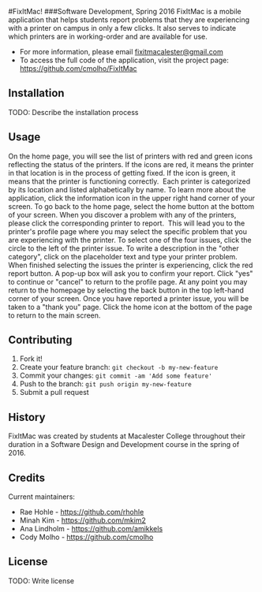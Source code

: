 #FixItMac!
###Software Development, Spring 2016
FixItMac is a mobile application that helps students report problems that they are experiencing with a printer on campus in only a few clicks. It also serves to indicate which printers are in working-order and are available for use.
 * For more information, please email fixitmacalester@gmail.com
 * To access the full code of the application, visit the project page:
   https://github.com/cmolho/FixItMac
## Installation
TODO: Describe the installation process
## Usage
On the home page, you will see the list of printers with red and green icons reflecting the status of the printers. If the icons are red, it means the printer in that location is in the process of getting fixed. If the icon is green, it means that the printer is functioning correctly.  Each printer is categorized by its location and listed alphabetically by name.
To learn more about the application, click the information icon in the upper right hand corner of your screen. To go back to the home page, select the home button at the bottom of your screen.
When you discover a problem with any of the printers, please click the corresponding printer to report.  This will lead you to the printer's profile page where you may select the specific problem that you are experiencing with the printer. To select one of the four issues, click the circle to the left of the printer issue. To write a description in the "other category", click on the placeholder text and type your printer problem. When finished selecting the issues the printer is experiencing, click the red report button. A pop-up box will ask you to confirm your report. Click "yes" to continue or "cancel" to return to the profile page. At any point you may return to the homepage by selecting the back button in the top left-hand corner of your screen. Once you have reported a printer issue, you will be taken to a "thank you" page. Click the home icon at the bottom of the page to return to the main screen.
## Contributing
1. Fork it!
2. Create your feature branch: `git checkout -b my-new-feature`
3. Commit your changes: `git commit -am 'Add some feature'`
4. Push to the branch: `git push origin my-new-feature`
5. Submit a pull request
## History
FixItMac was created by students at Macalester College throughout their duration in a Software Design and Development course in the spring of 2016.
## Credits
Current maintainers:
 * Rae Hohle  - https://github.com/rhohle
 * Minah Kim  - https://github.com/mkim2
 * Ana Lindholm - https://github.com/amikkels
 * Cody Molho - https://github.com/cmolho
## License
TODO: Write license

